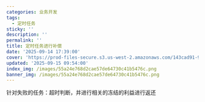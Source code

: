 ```yaml
---
categories: 业务开发
tags:
  - 定时任务
sticky: ''
description: ''
permalink: ''
title: 定时任务进行补偿
date: '2025-09-14 17:39:00'
cover: 'https://prod-files-secure.s3.us-west-2.amazonaws.com/143cad91-961b-48b0-82dc-78fbb6eb5abe/ee454bf5-11f1-4fcb-b59c-c80ea92cad25/79203675_p0.png?X-Amz-Algorithm=AWS4-HMAC-SHA256&X-Amz-Content-Sha256=UNSIGNED-PAYLOAD&X-Amz-Credential=ASIAZI2LB4663FDT2UPL%2F20250917%2Fus-west-2%2Fs3%2Faws4_request&X-Amz-Date=20250917T230039Z&X-Amz-Expires=3600&X-Amz-Security-Token=IQoJb3JpZ2luX2VjEDcaCXVzLXdlc3QtMiJHMEUCIQDnAhyIks9GaygHFzoUOdMStwq3xDLC%2BPm6jCtOdRGR5QIgEXpoSrg211cf07oIG0YBOR6wnis9Fe%2BwuFgKlFvNk5gqiAQIsP%2F%2F%2F%2F%2F%2F%2F%2F%2F%2FARAAGgw2Mzc0MjMxODM4MDUiDEx7pgX3O%2BuLQh9GBircA2%2BjSLq9F%2B%2BK%2F%2FEF%2B9pRQy6NV3ppSrGvE9vTZgCl0gizjqatpUkqmf%2FF21CejqtzVhhciZdAWylXW8ymk6kVV9gLOQJD21OR0mU4Fhg4bAtb6wrvxTXXD1AmN%2BSIL%2BZ%2Fqh1CdsaZXT%2BnIJg%2FnQm63KywXDjCkUzCtrylRpw1SiZtMKJvWT0jBPTrdweEqsfuISJDA3fv85AZbkpfT%2BfK1FkAj0oJg1edUn0tkAwv6Znv%2FXAj8CE09JQXEosqcHsN7I%2FNA9d1BJVKXbkir7wmtcaZSk%2FJ8XfWc66BabUagGKDqNyYuk6abNnV98Ixneik0nRY%2FydrQgZk2L2TtUpBRw1Ns%2FHW%2FQ%2Bv5FO6nS0bj716lMpdV0mjbNBTI7j5Rkit6kPjcFo77vUlBUL%2BMhoNbljEvW6kb6MSUOcMPwowNucqW3H6pPHiZ%2BJlg19vYOy4T5Y16YySkB4xLuIbITLIjIeY7OkJfkDqYXmSJimZVimBfh1MWIblp5o5STvQnv0k%2FmifNfE%2BPubZYSkaPUwOLn7dn0z%2FCxauZZcoY3g0sIvxfDSTRZ4uhmS5smRqpxYelJTOLcXS7xpJzgayHmJBhOMtiYDFUgYau4UJSNZ793yH7oGjs7zJDMRZTEhoMPz1rMYGOqUBFsVyuhM1xlgJaBnbAmapjJebr%2FNOTEN3GgSFe%2FzK149YVh2PGPZPFf1CtQCFXbMqo8oS8a0Cufe%2BvGEw00nitsidC1UQRZTn4QXa0N7qz4d9nADmTeeXAenvUnTGeZAsSJSYKhKwL1J5S9mucf%2Fo7YKLyap0VmjXVSKuEBrPQrz4i%2F%2F1xpJVPx5FyTJ3%2BDS%2BjokpB%2B3qcKUvSi%2B7SokGwegxEv%2Fi&X-Amz-Signature=580fb8fec118f6e840b084e35675f263826a2580fce52385d7ae6c89d4f32d3a&X-Amz-SignedHeaders=host&x-amz-checksum-mode=ENABLED&x-id=GetObject'
updated: '2025-09-15 09:54:00'
index_img: /images/55a24e768d2cae57de64730c41b5476c.png
banner_img: /images/55a24e768d2cae57de64730c41b5476c.png
---
```


针对失败的任务：超时判断，并进行相关的冻结的利益进行返还

